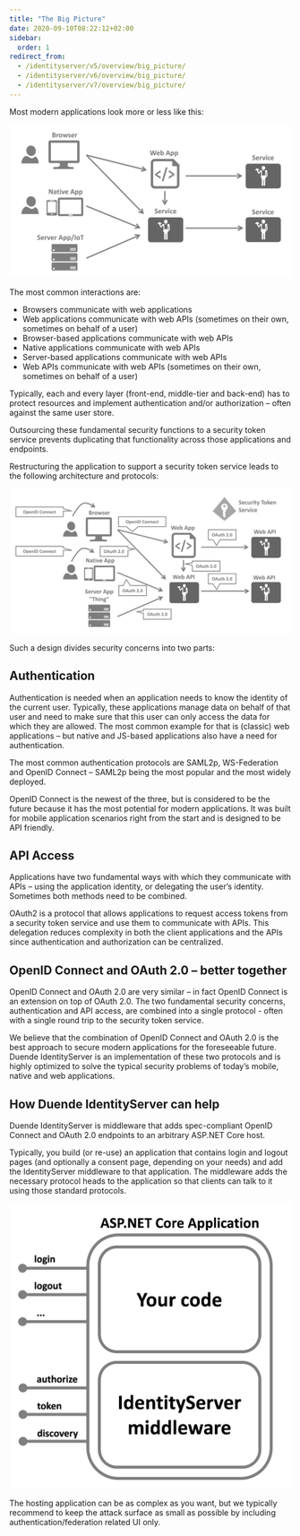 ```yaml
---
title: "The Big Picture"
date: 2020-09-10T08:22:12+02:00
sidebar:
  order: 1
redirect_from:
  - /identityserver/v5/overview/big_picture/
  - /identityserver/v6/overview/big_picture/
  - /identityserver/v7/overview/big_picture/
---
```


Most modern applications look more or less like this:

![an architecture diagram for modern applications with clients and services](./images/appArch.png)

The most common interactions are:

* Browsers communicate with web applications
* Web applications communicate with web APIs (sometimes on their own, sometimes on behalf of a user)
* Browser-based applications communicate with web APIs
* Native applications communicate with web APIs
* Server-based applications communicate with web APIs
* Web APIs communicate with web APIs (sometimes on their own, sometimes on behalf of a user)

Typically, each and every layer (front-end, middle-tier and back-end) has to protect resources and
implement authentication and/or authorization – often against the same user store.

Outsourcing these fundamental security functions to a security token service prevents duplicating that functionality
across those applications and endpoints.

Restructuring the application to support a security token service leads to the following architecture and protocols:

![an architecture diagram showing where OAuth 2.0 is used](./images/protocols.png)

Such a design divides security concerns into two parts:

## Authentication

Authentication is needed when an application needs to know the identity of the current user.
Typically, these applications manage data on behalf of that user and need to make sure that this user can only
access the data for which they are allowed. The most common example for that is (classic) web applications –
but native and JS-based applications also have a need for authentication.

The most common authentication protocols are SAML2p, WS-Federation and OpenID Connect – SAML2p being the
most popular and the most widely deployed.

OpenID Connect is the newest of the three, but is considered to be the future because it has the
most potential for modern applications. It was built for mobile application scenarios right from the start
and is designed to be API friendly.

## API Access

Applications have two fundamental ways with which they communicate with APIs – using the application identity,
or delegating the user’s identity. Sometimes both methods need to be combined.

OAuth2 is a protocol that allows applications to request access tokens from a security token service and use them
to communicate with APIs. This delegation reduces complexity in both the client applications and the APIs since
authentication and authorization can be centralized.

## OpenID Connect and OAuth 2.0 – better together

OpenID Connect and OAuth 2.0 are very similar – in fact OpenID Connect is an extension on top of OAuth 2.0.
The two fundamental security concerns, authentication and API access, are combined into a single protocol - often with a
single round trip to the security token service.

We believe that the combination of OpenID Connect and OAuth 2.0 is the best approach to secure modern
applications for the foreseeable future. Duende IdentityServer is an implementation of these two protocols and is
highly optimized to solve the typical security problems of today’s mobile, native and web applications.

## How Duende IdentityServer can help

Duende IdentityServer is middleware that adds spec-compliant OpenID Connect and OAuth 2.0 endpoints to an arbitrary
ASP.NET Core host.

Typically, you build (or re-use) an application that contains login and logout pages (and optionally a consent page,
depending on your needs)
and add the IdentityServer middleware to that application. The middleware adds the necessary protocol heads to the
application so that clients can talk to it using those standard protocols.

![IdentityServer middleware diagram and its relatinship in the ASP.NET Core pipeline](./images/middleware.png)

The hosting application can be as complex as you want, but we typically recommend to keep the attack surface as small as
possible by including
authentication/federation related UI only.
